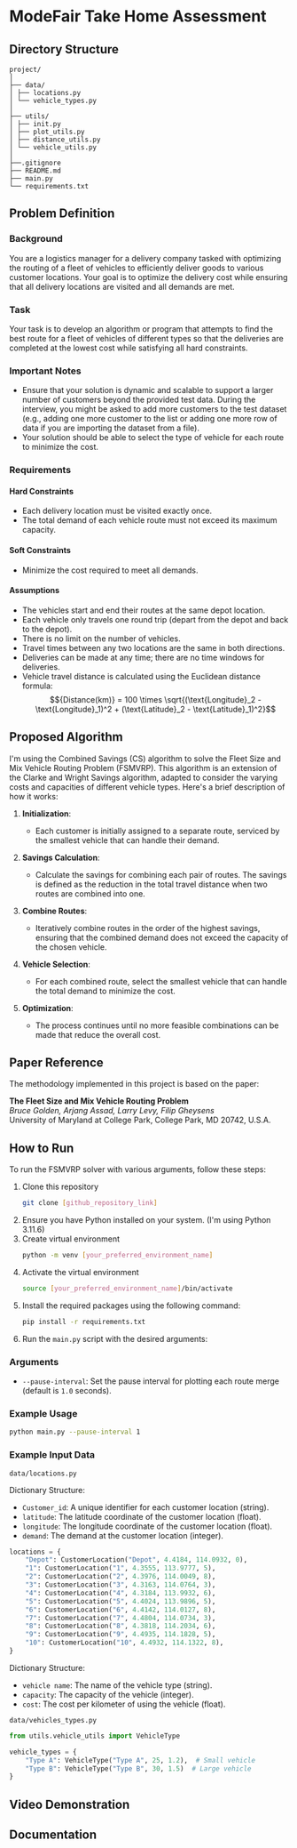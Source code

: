 # ModeFair Take Home Assessment

## Directory Structure
```
project/
│
├── data/
│ ├── locations.py
│ └── vehicle_types.py
│
├── utils/
│ ├── init.py
│ ├── plot_utils.py
│ ├── distance_utils.py
│ └── vehicle_utils.py
│
├──.gitignore
├── README.md 
├── main.py
└── requirements.txt
```



## Problem Definition

### Background

You are a logistics manager for a delivery company tasked with optimizing the routing of a fleet of vehicles to efficiently deliver goods to various customer locations. Your goal is to optimize the delivery cost while ensuring that all delivery locations are visited and all demands are met.

### Task

Your task is to develop an algorithm or program that attempts to find the best route for a fleet of vehicles of different types so that the deliveries are completed at the lowest cost while satisfying all hard constraints.

### Important Notes

- Ensure that your solution is dynamic and scalable to support a larger number of customers beyond the provided test data. During the interview, you might be asked to add more customers to the test dataset (e.g., adding one more customer to the list or adding one more row of data if you are importing the dataset from a file).
- Your solution should be able to select the type of vehicle for each route to minimize the cost.

### Requirements

#### Hard Constraints

- Each delivery location must be visited exactly once.
- The total demand of each vehicle route must not exceed its maximum capacity.

#### Soft Constraints

- Minimize the cost required to meet all demands.

#### Assumptions

- The vehicles start and end their routes at the same depot location.
- Each vehicle only travels one round trip (depart from the depot and back to the depot).
- There is no limit on the number of vehicles.
- Travel times between any two locations are the same in both directions.
- Deliveries can be made at any time; there are no time windows for deliveries.
- Vehicle travel distance is calculated using the Euclidean distance formula:
$${Distance(km)} = 100 \times \sqrt{(\text{Longitude}_2 - \text{Longitude}_1)^2 + (\text{Latitude}_2 - \text{Latitude}_1)^2}$$

## Proposed Algorithm

I'm using the Combined Savings (CS) algorithm to solve the Fleet Size and Mix Vehicle Routing Problem (FSMVRP). This algorithm is an extension of the Clarke and Wright Savings algorithm, adapted to consider the varying costs and capacities of different vehicle types. Here's a brief description of how it works:

1. **Initialization**:
   - Each customer is initially assigned to a separate route, serviced by the smallest vehicle that can handle their demand.

2. **Savings Calculation**:
   - Calculate the savings for combining each pair of routes. The savings is defined as the reduction in the total travel distance when two routes are combined into one.

3. **Combine Routes**:
   - Iteratively combine routes in the order of the highest savings, ensuring that the combined demand does not exceed the capacity of the chosen vehicle.

4. **Vehicle Selection**:
   - For each combined route, select the smallest vehicle that can handle the total demand to minimize the cost.

5. **Optimization**:
   - The process continues until no more feasible combinations can be made that reduce the overall cost.

## Paper Reference

The methodology implemented in this project is based on the paper:

**The Fleet Size and Mix Vehicle Routing Problem**  
*Bruce Golden, Arjang Assad, Larry Levy, Filip Gheysens*  
University of Maryland at College Park, College Park, MD 20742, U.S.A.


## How to Run

To run the FSMVRP solver with various arguments, follow these steps:

1. Clone this repository
    ```bash
    git clone [github_repository_link]
    ```
2. Ensure you have Python installed on your system. (I'm using Python 3.11.6)
3. Create virtual environment
    ```bash
    python -m venv [your_preferred_environment_name]
    ```
4. Activate the virtual environment
    ```bash
    source [your_preferred_environment_name]/bin/activate
    ```
5. Install the required packages using the following command:
    ```bash
    pip install -r requirements.txt
    ```
6. Run the `main.py` script with the desired arguments:

### Arguments
- `--pause-interval`: Set the pause interval for plotting each route merge (default is `1.0` seconds).


### Example Usage
```bash
python main.py --pause-interval 1
```

### Example Input Data
`data/locations.py`

Dictionary Structure:
- `Customer_id`: A unique identifier for each customer location (string).
- `latitude`: The latitude coordinate of the customer location (float).
- `longitude`: The longitude coordinate of the customer location (float).
- `demand`: The demand at the customer location (integer).

```python
locations = {
    "Depot": CustomerLocation("Depot", 4.4184, 114.0932, 0),
    "1": CustomerLocation("1", 4.3555, 113.9777, 5),
    "2": CustomerLocation("2", 4.3976, 114.0049, 8),
    "3": CustomerLocation("3", 4.3163, 114.0764, 3),
    "4": CustomerLocation("4", 4.3184, 113.9932, 6),
    "5": CustomerLocation("5", 4.4024, 113.9896, 5),
    "6": CustomerLocation("6", 4.4142, 114.0127, 8),
    "7": CustomerLocation("7", 4.4804, 114.0734, 3),
    "8": CustomerLocation("8", 4.3818, 114.2034, 6),
    "9": CustomerLocation("9", 4.4935, 114.1828, 5),
    "10": CustomerLocation("10", 4.4932, 114.1322, 8),
}
```

Dictionary Structure:
- `vehicle name`: The name of the vehicle type (string).
- `capacity`: The capacity of the vehicle (integer).
- `cost`: The cost per kilometer of using the vehicle (float).

`data/vehicles_types.py`
```python
from utils.vehicle_utils import VehicleType

vehicle_types = {
    "Type A": VehicleType("Type A", 25, 1.2),  # Small vehicle
    "Type B": VehicleType("Type B", 30, 1.5)  # Large vehicle
}
```


## Video Demonstration


## Documentation